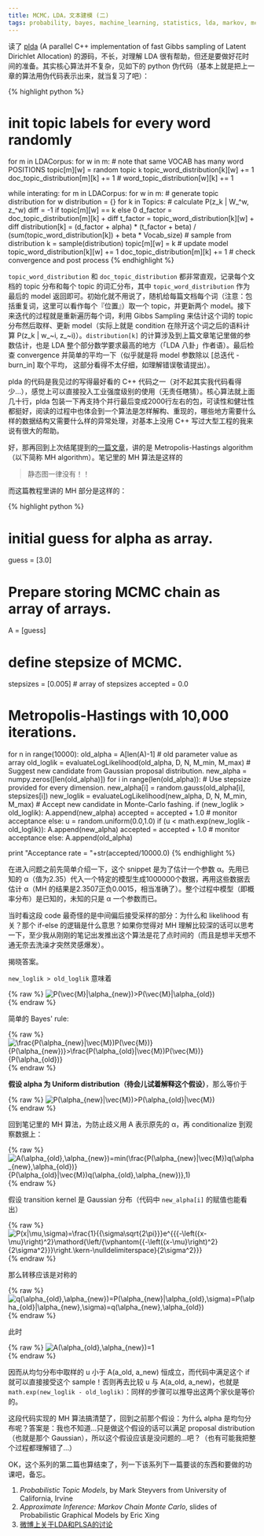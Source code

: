 ```yaml
---
title: MCMC，LDA，文本建模 (二)
tags: probability, bayes, machine_learning, statistics, lda, markov, mcmc 
---
```

读了 [plda](https://code.google.com/p/plda/) (A parallel C++ implementation of fast Gibbs sampling of Latent Dirichlet Allocation) 的源码，不长，对理解 LDA 很有帮助，但还是要做好花时间的准备。其实核心算法并不复杂，见如下的 python 伪代码（基本上就是把上一章的算法用伪代码表示出来，就当复习了吧）：

{% highlight python %}
# init topic labels for every word randomly
for m in LDACorpus:
    for w in m:
        # note that same VOCAB has many word POSITIONS
        topic[m][w] = random topic `k`
        topic_word_distribution[k][w] += 1
        doc_topic_distribution[m][k] += 1
        # word_topic_distribution[w][k] += 1

while interating:
    for m in LDACorpus:
        for w in m:
            # generate topic distribution for w
            distribution = {}
            for k in Topics:
                # calculate P(z_k | W_^w, z_^w)
                diff = -1 if topic[m][w] == k else 0
                d_factor = doc_topic_distribution[m][k] + diff
                t_factor = topic_word_distribution[k][w] + diff
                distribution[k] = (d_factor + alpha) * (t_factor + beta) / \
                          (sum(topic_word_distribution[k]) + beta * Vocab_size)
            # sample from distribution
            k = sample(distribution)
            topic[m][w] = k
            # update model
            topic_word_distribution[k][w] += 1
            doc_topic_distribution[m][k] += 1
    # check convergence and post process
{% endhighlight %}

`topic_word_distribution` 和 `doc_topic_distribution` 都非常直观，记录每个文档的 topic 分布和每个 topic 的词汇分布，其中 `topic_word_distribution` 作为最后的 model 返回即可。初始化就不用说了，随机给每篇文档每个词（注意：包括重复词，这里可以看作每个『位置』）取一个 topic，并更新两个 model。接下来迭代的过程就是重新遍历每个词，利用 Gibbs Sampling 来估计这个词的 topic 分布然后取样、更新 model（实际上就是 condition 在除开这个词之后的语料计算 P(z_k \| w\_~i, z\_~i)）。`distribution[k]` 的计算涉及到上篇文章笔记里做的参数估计，也是 LDA 整个部分数学要求最高的地方（「LDA 八卦」作者语）。最后检查 convergence 并简单的平均一下（似乎就是将 model 参数除以 [总迭代 - burn_in] 取个平均， 这部分看得不太仔细，如理解错误敬请提出）。

plda 的代码是我见过的写得最好看的 C++ 代码之一（对不起其实我代码看得少…），感觉上可以直接投入工业强度级别的使用（无责任瞎猜）。核心算法就上面几十行，plda 包装一下再支持个并行最后变成2000行左右的包，可读性和健壮性都挺好，阅读的过程中也体会到一个算法是怎样解构、重现的，哪些地方需要什么样的数据结构又需要什么样的异常处理，对基本上没用 C++ 写过大型工程的我来说有很大的帮助。

好，那再回到上次结尾提到的[一篇文章](http://python4mpia.github.io/fitting_data/Metropolis-Hastings.html)，讲的是 Metropolis-Hastings algorithm （以下简称 MH algorithm）。笔记里的 MH 算法是这样的

> 静态图一律没有！！

而这篇教程里讲的 MH 部分是这样的：

{% highlight python %}
# initial guess for alpha as array.
guess = [3.0]
# Prepare storing MCMC chain as array of arrays.
A = [guess]
# define stepsize of MCMC.
stepsizes = [0.005]  # array of stepsizes
accepted  = 0.0

# Metropolis-Hastings with 10,000 iterations.
for n in range(10000):
    old_alpha  = A[len(A)-1]  # old parameter value as array
    old_loglik = evaluateLogLikelihood(old_alpha, D, N, M_min,
                    M_max)
    # Suggest new candidate from Gaussian proposal distribution.
    new_alpha = numpy.zeros([len(old_alpha)])
    for i in range(len(old_alpha)):
        # Use stepsize provided for every dimension.
        new_alpha[i] = random.gauss(old_alpha[i], stepsizes[i])
    new_loglik = evaluateLogLikelihood(new_alpha, D, N, M_min,
                    M_max)
    # Accept new candidate in Monte-Carlo fashing.
    if (new_loglik > old_loglik):
        A.append(new_alpha)
        accepted = accepted + 1.0  # monitor acceptance
    else:
        u = random.uniform(0.0,1.0)
        if (u < math.exp(new_loglik - old_loglik)):
            A.append(new_alpha)
            accepted = accepted + 1.0  # monitor acceptance
        else:
            A.append(old_alpha)

print "Acceptance rate = "+str(accepted/10000.0)
{% endhighlight %}
	
在进入问题之前先简单介绍一下，这个 snippet 是为了估计一个参数 α。先用已知的 α（值为2.35）代入一个特定的模型生成1000000个数据，再用这些数据去估计 α（MH 的结果是2.3507正负0.0015，相当准确了）。整个过程中模型（即概率分布）是已知的，未知的只是 α 一个参数而已。

当时看这段 code 最奇怪的是中间偏后接受采样的部分：为什么和 likelihood 有关？那个 if-else 的逻辑是什么意思？如果你觉得对 MH 理解比较深的话可以思考一下，至少我从刚刚的笔记出发推出这个算法是花了点时间的（而且是想半天想不通无奈去洗澡才突然灵感爆发）。

揭晓答案。

`new_loglik > old_loglik` 意味着

{% raw %}
<img src="http://latex.codecogs.com/gif.latex?P(&#92;vec{M}|&#92;alpha_{new})>P(&#92;vec{M}|&#92;alpha_{old})" title="P(&#92;vec{M}|&#92;alpha_{new})>P(&#92;vec{M}|&#92;alpha_{old})" />  
{% endraw %}

简单的 Bayes' rule:

{% raw %}
<img src="http://latex.codecogs.com/gif.latex?&#92;frac{P(&#92;alpha_{new}|&#92;vec{M})P(&#92;vec{M})}{P(&#92;alpha_{new})}>&#92;frac{P(&#92;alpha_{old}|&#92;vec{M})P(&#92;vec{M})}{P(&#92;alpha_{old})}" title="&#92;frac{P(&#92;alpha_{new}|&#92;vec{M})P(&#92;vec{M})}{P(&#92;alpha_{new})}>&#92;frac{P(&#92;alpha_{old}|&#92;vec{M})P(&#92;vec{M})}{P(&#92;alpha_{old})}" />  
{% endraw %}

**假设 alpha 为 Uniform distribution（待会儿试着解释这个假设）**，那么等价于

{% raw %}
<img src="http://latex.codecogs.com/gif.latex?P(&#92;alpha_{new}|&#92;vec{M})>P(&#92;alpha_{old}|&#92;vec{M})" title="P(&#92;alpha_{new}|&#92;vec{M})>P(&#92;alpha_{old}|&#92;vec{M})" />  
{% endraw %}

回到笔记里的 MH 算法，为防止歧义用 A 表示原先的 α，再 conditionalize 到观察数据上：

{% raw %}
<img src="http://latex.codecogs.com/gif.latex?A(&#92;alpha_{old},&#92;alpha_{new})=min(&#92;frac{P(&#92;alpha_{new}|&#92;vec{M})q(&#92;alpha_{new},&#92;alpha_{old})}{P(&#92;alpha_{old}|&#92;vec{M})q(&#92;alpha_{old},&#92;alpha_{new})},1)" title="A(&#92;alpha_{old},&#92;alpha_{new})=min(&#92;frac{P(&#92;alpha_{new}|&#92;vec{M})q(&#92;alpha_{new},&#92;alpha_{old})}{P(&#92;alpha_{old}|&#92;vec{M})q(&#92;alpha_{old},&#92;alpha_{new})},1)" />  
{% endraw %}

假设 transition kernel 是 Gaussian 分布（代码中 `new_alpha[i]` 的赋值也能看出）

{% raw %}
<img src="http://latex.codecogs.com/gif.latex?P(x|&#92;mu,&#92;sigma)=&#92;frac{1}{{&#92;sigma&#92;sqrt{2&#92;pi}}}e^{{{-&#92;left({x-&#92;mu}&#92;right)^2}&#92;mathord{&#92;left/{&#92;vphantom{{-&#92;left({x-&#92;mu}&#92;right)^2}{2&#92;sigma^2}}}&#92;right.&#92;kern-&#92;nulldelimiterspace}{2&#92;sigma^2}}}" title="P(x|&#92;mu,&#92;sigma)=&#92;frac{1}{{&#92;sigma&#92;sqrt{2&#92;pi}}}e^{{{-&#92;left({x-&#92;mu}&#92;right)^2}&#92;mathord{&#92;left/{&#92;vphantom{{-&#92;left({x-&#92;mu}&#92;right)^2}{2&#92;sigma^2}}}&#92;right.&#92;kern-&#92;nulldelimiterspace}{2&#92;sigma^2}}}" />  
{% endraw %}

那么转移应该是对称的

{% raw %}
<img src="http://latex.codecogs.com/gif.latex?q(&#92;alpha_{old},&#92;alpha_{new})=P(&#92;alpha_{new}|&#92;alpha_{old},&#92;sigma)=P(&#92;alpha_{old}|&#92;alpha_{new},&#92;sigma)=q(&#92;alpha_{new},&#92;alpha_{old})" title="q(&#92;alpha_{old},&#92;alpha_{new})=P(&#92;alpha_{new}|&#92;alpha_{old},&#92;sigma)=P(&#92;alpha_{old}|&#92;alpha_{new},&#92;sigma)=q(&#92;alpha_{new},&#92;alpha_{old})" />  
{% endraw %}

此时

{% raw %}
<img src="http://latex.codecogs.com/gif.latex?A(&#92;alpha_{old},&#92;alpha_{new})=1" title="A(&#92;alpha_{old},&#92;alpha_{new})=1" />  
{% endraw %}

因而从均匀分布中取样的 u 小于 A(a_old, a_new) 恒成立，而代码中满足这个 if 就可以直接接受这个 sample！否则再去比较 u 与 A(a_old, a_new)，也就是 `math.exp(new_loglik - old_loglik)`：同样的步骤可以推导出这两个家伙是等价的。

这段代码实现的 MH 算法搞清楚了，回到之前那个假设：为什么 alpha 是均匀分布呢？答案是：我也不知道...只是做这个假设的话可以满足 proposal distribution（也就是那个 Gaussian），所以这个假设应该是没问题的...吧？（也有可能我把整个过程都理解错了...）

OK，这个系列的第二篇也算结束了，列一下该系列下一篇要谈的东西和要做的功课吧，备忘。

1. *Probabilistic Topic Models*, by Mark Steyvers from University of California, Irvine
2. *Approximate Inference: Markov Chain Monte Carlo*, slides of Probabilistic Graphical Models by Eric Xing
3. [微博上关于LDA和PLSA的讨论](http://www.zhizhihu.com/html/y2012/3976.html)
